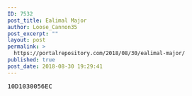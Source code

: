 ```yaml
---
ID: 7532
post_title: Ealimal Major
author: Loose_Cannon35
post_excerpt: ""
layout: post
permalink: >
  https://portalrepository.com/2018/08/30/ealimal-major/
published: true
post_date: 2018-08-30 19:29:41
---
```

<pre>10D1030056EC</pre>